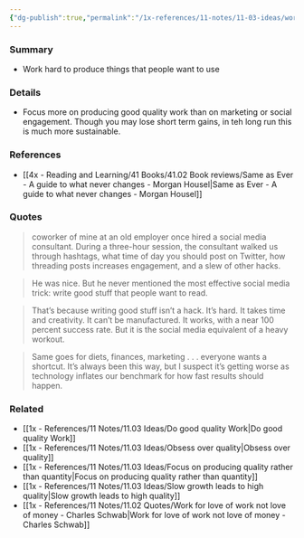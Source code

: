 ```yaml
---
{"dg-publish":true,"permalink":"/1x-references/11-notes/11-03-ideas/work-hard-to-produce-things-that-people-want-to-use/","title":"Work hard to produce things that people want to use","created":"2025-07-06T18:53:40.244+03:00","updated":"2025-07-06T19:27:52.617+03:00"}
---
```



### Summary
- Work hard to produce things that people want to use

### Details
- Focus more on producing good quality work than on marketing or social engagement. Though you may lose short term gains, in teh long run this is much more sustainable.

### References
- [[4x - Reading and Learning/41 Books/41.02 Book reviews/Same as Ever - A guide to what never changes - Morgan Housel\|Same as Ever - A guide to what never changes - Morgan Housel]]

### Quotes
> coworker of mine at an old employer once hired a social media consultant. During a three-hour session, the consultant walked us through hashtags, what time of day you should post on Twitter, how threading posts increases engagement, and a slew of other hacks.

> He was nice. But he never mentioned the most effective social media trick: write good stuff that people want to read.

> That’s because writing good stuff isn’t a hack. It’s hard. It takes time and creativity. It can’t be manufactured. It works, with a near 100 percent success rate. But it is the social media equivalent of a heavy workout.

> Same goes for diets, finances, marketing . . . everyone wants a shortcut. It’s always been this way, but I suspect it’s getting worse as technology inflates our benchmark for how fast results should happen.


### Related
- [[1x - References/11 Notes/11.03 Ideas/Do good quality Work\|Do good quality Work]]
- [[1x - References/11 Notes/11.03 Ideas/Obsess over quality\|Obsess over quality]]
- [[1x - References/11 Notes/11.03 Ideas/Focus on producing quality rather than quantity\|Focus on producing quality rather than quantity]]
- [[1x - References/11 Notes/11.03 Ideas/Slow growth leads to high quality\|Slow growth leads to high quality]]
- [[1x - References/11 Notes/11.02 Quotes/Work for love of work not love of money - Charles Schwab\|Work for love of work not love of money - Charles Schwab]]